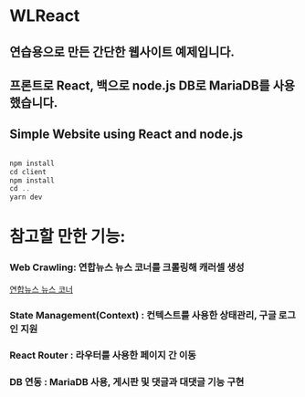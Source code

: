 # WLReact

## 연습용으로 만든 간단한 웹사이트 예제입니다.
## 프론트로 React, 백으로 node.js DB로 MariaDB를 사용했습니다.
## Simple Website using React and node.js


```c

npm install
cd client
npm install
cd ..
yarn dev

```

# 참고할 만한 기능:

### Web Crawling:  연합뉴스 뉴스 코너를 크롤링해 캐러셀 생성

[연합뉴스 뉴스 코너](https://www.yna.co.kr/news)

### State Management(Context) :  컨텍스트를 사용한 상태관리, 구글 로그인 지원

### React Router : 라우터를 사용한 페이지 간 이동

### DB 연동 : MariaDB 사용, 게시판 및 댓글과 대댓글 기능 구현




